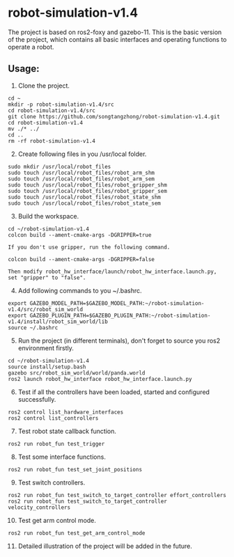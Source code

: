 # robot-simulation-v1.4
The project is based on ros2-foxy and gazebo-11. This is the basic version of the project, which contains all basic interfaces and operating functions to operate a robot.

## Usage:
1. Clone the project.
```
cd ~
mkdir -p robot-simulation-v1.4/src
cd robot-simulation-v1.4/src
git clone https://github.com/songtangzhong/robot-simulation-v1.4.git
cd robot-simulation-v1.4
mv ./* ../
cd ..
rm -rf robot-simulation-v1.4
```

2. Create following files in you /usr/local folder.
```
sudo mkdir /usr/local/robot_files
sudo touch /usr/local/robot_files/robot_arm_shm
sudo touch /usr/local/robot_files/robot_arm_sem
sudo touch /usr/local/robot_files/robot_gripper_shm
sudo touch /usr/local/robot_files/robot_gripper_sem
sudo touch /usr/local/robot_files/robot_state_shm
sudo touch /usr/local/robot_files/robot_state_sem
```

3. Build the workspace.
```
cd ~/robot-simulation-v1.4
colcon build --ament-cmake-args -DGRIPPER=true
```
    If you don't use gripper, run the following command.
```
colcon build --ament-cmake-args -DGRIPPER=false
```
    Then modify robot_hw_interface/launch/robot_hw_interface.launch.py, set "gripper" to "false".

4. Add following commands to you ~/.bashrc.
```
export GAZEBO_MODEL_PATH=$GAZEBO_MODEL_PATH:~/robot-simulation-v1.4/src/robot_sim_world
export GAZEBO_PLUGIN_PATH=$GAZEBO_PLUGIN_PATH:~/robot-simulation-v1.4/install/robot_sim_world/lib
source ~/.bashrc
```

5. Run the project (in different terminals), don't forget to source you ros2 environment firstly.
```
cd ~/robot-simulation-v1.4
source install/setup.bash
gazebo src/robot_sim_world/world/panda.world
ros2 launch robot_hw_interface robot_hw_interface.launch.py
```

6. Test if all the controllers have been loaded, started and configured successfully.
```
ros2 control list_hardware_interfaces
ros2 control list_controllers
```

7. Test robot state callback function.
```
ros2 run robot_fun test_trigger
```

8. Test some interface functions.
```
ros2 run robot_fun test_set_joint_positions
```

9. Test switch controllers.
```
ros2 run robot_fun test_switch_to_target_controller effort_controllers
ros2 run robot_fun test_switch_to_target_controller velocity_controllers
```

10. Test get arm control mode.
```
ros2 run robot_fun test_get_arm_control_mode
```

11. Detailed illustration of the project will be added in the future.